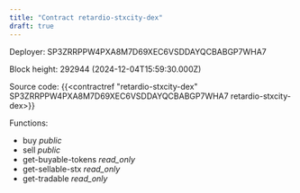 ```yaml
---
title: "Contract retardio-stxcity-dex"
draft: true
---
```

Deployer: SP3ZRRPPW4PXA8M7D69XEC6VSDDAYQCBABGP7WHA7


 



Block height: 292944 (2024-12-04T15:59:30.000Z)

Source code: {{<contractref "retardio-stxcity-dex" SP3ZRRPPW4PXA8M7D69XEC6VSDDAYQCBABGP7WHA7 retardio-stxcity-dex>}}

Functions:

* buy _public_
* sell _public_
* get-buyable-tokens _read_only_
* get-sellable-stx _read_only_
* get-tradable _read_only_
